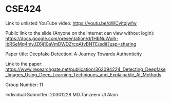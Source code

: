 # CSE424
Link to unlisted YouTube video:
https://youtu.be/dWCvltqjwfw

Public link to the slide (Anyone on the internet can view without login):
https://docs.google.com/presentation/d/1HbNuWoih-IbRSeMq4myJZ6ij10aVmDWDZrcqAfvBNTE/edit?usp=sharing

Paper title:
Deepfake Detection: A Journey Towards Authenticity

Link to the paper:
https://www.researchgate.net/publication/362094224_Detecting_Deepfake_Images_Using_Deep_Learning_Techniques_and_Explainable_AI_Methods

Group Number:
11

Individual Submitter:
20301228 MD.Tanzeem Ul Alam
